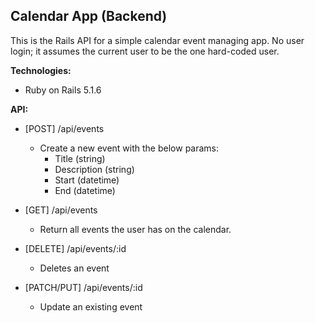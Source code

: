 ## Calendar App (Backend)

This is the Rails API for a simple calendar event managing app. No user login; it assumes the current user to be the one hard-coded user.

**Technologies:**

* Ruby on Rails 5.1.6

**API:**

* [POST] /api/events
  * Create a new event with the below params:
    * Title (string)
    * Description (string)
    * Start (datetime)
    * End (datetime)


* [GET] /api/events
  * Return all events the user has on the calendar.


* [DELETE] /api/events/:id
  * Deletes an event


* [PATCH/PUT] /api/events/:id
  * Update an existing event
